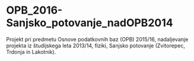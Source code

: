 # OPB_2016-Sanjsko_potovanje_nadOPB2014
Projekt pri predmetu Osnove podatkovnih baz (OPB) 2015/16, nadaljevanje projekta iz študijskega leta 2013/14, fiziki, Sanjsko potovanje (Zvitorepec, Trdonja in Lakotnik).
